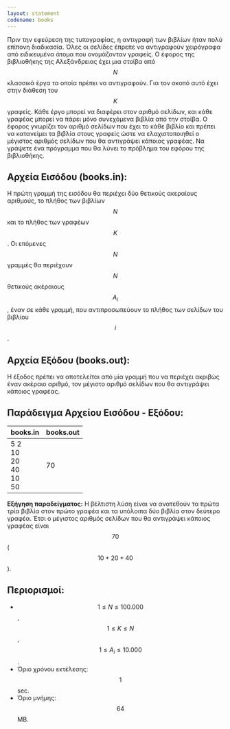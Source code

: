 ```yaml
---
layout: statement
codename: books
---
```


Πριν την εφεύρεση της τυπογραφίας, η αντιγραφή των βιβλίων ήταν πολύ επίπονη διαδικασία. Όλες οι σελίδες έπρεπε να αντιγραφούν χειρόγραφα από ειδικευμένα άτομα που ονομάζονταν γραφείς. Ο έφορος της βιβλιοθήκης της Αλεξάνδρειας έχει μια στοίβα από $$N$$ κλασσικά έργα τα οποία πρέπει να αντιγραφούν. Για τον σκοπό αυτό έχει στην διάθεση του $$K$$ γραφείς. Κάθε έργο μπορεί να διαφέρει στον αριθμό σελίδων, και κάθε γραφέας μπορεί να πάρει μόνο συνεχόμενα βιβλία από την στοίβα. Ο έφορος γνωρίζει τον αριθμό σελίδων που έχει το κάθε βιβλίο και πρέπει να κατανείμει τα βιβλία στους γραφείς ώστε να ελαχιστοποιηθεί ο μέγιστος αριθμός σελίδων που θα αντιγράψει κάποιος γραφέας. Να γράψετε ένα πρόγραμμα που θα λύνει το πρόβλημα του εφόρου της βιβλιοθήκης.

## Αρχεία Εισόδου (books.in):

Η πρώτη γραμμή της εισόδου θα περιέχει δύο θετικούς ακεραίους αριθμούς, το πλήθος των βιβλίων $$N$$ και το πλήθος των γραφέων $$K$$. Οι επόμενες $$N$$ γραμμές θα περιέχουν $$N$$ θετικούς ακέραιους $$A_i$$, έναν σε κάθε γραμμή, που αντιπροσωπεύουν το πλήθος των σελίδων του βιβλίου $$i$$.

## Αρχεία Εξόδου (books.out):

Η έξοδος πρέπει να αποτελείται από μία γραμμή που να περιέχει ακριβώς έναν ακέραιο αριθμό, τον μέγιστο αριθμό σελίδων που θα αντιγράψει κάποιος γραφέας.

## Παράδειγμα Αρχείου Εισόδου - Εξόδου:

| **books.in**      | **books.out** |
| :--- | :--- |
| 5 2<br>10<br>20<br>40<br>10<br>50 | 70 |

**Εξήγηση παραδείγματος:** H βέλτιστη λύση είναι να ανατεθούν τα πρώτα τρία βιβλία στον πρώτο γραφέα και τα υπόλοιπα δύο βιβλία στον δεύτερο γραφέα. Έτσι ο μέγιστος αριθμός σελίδων που θα αντιγράψει κάποιος γραφέας είναι $$70$$ ($$10+20+40$$).

## Περιορισμοί:

 - $$1 \leq N \leq 100.000$$, $$1 \leq K \leq N$$, $$1 \leq A_i \leq 10.000$$.
 - Όριο χρόνου εκτέλεσης: $$1$$ sec.
 - Όριο μνήμης: $$64$$ MB.
